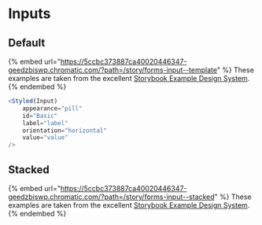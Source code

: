 # Inputs

## Default

{% embed url="https://5ccbc373887ca40020446347-geedzbiswp.chromatic.com/?path=/story/forms-input--template" %}
These examples are taken from the excellent [Storybook Example Design System](https://5ccbc373887ca40020446347-geedzbiswp.chromatic.com/iframe.html?id=forms-input--template\&args=).
{% endembed %}

```javascript
<Styled(Input)
    appearance="pill"
    id="Basic"
    label="label"
    orientation="horizontal"
    value="value"
/>
```

## Stacked

{% embed url="https://5ccbc373887ca40020446347-geedzbiswp.chromatic.com/?path=/story/forms-input--stacked" %}
These examples are taken from the excellent [Storybook Example Design System](https://5ccbc373887ca40020446347-geedzbiswp.chromatic.com/?path=/story/forms-input--stacked).
{% endembed %}
